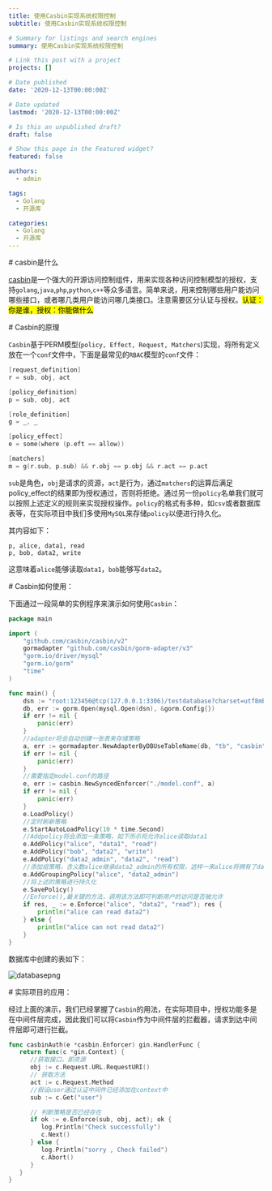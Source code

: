 ```yaml
---
title: 使用Casbin实现系统权限控制
subtitle: 使用Casbin实现系统权限控制

# Summary for listings and search engines
summary: 使用Casbin实现系统权限控制

# Link this post with a project
projects: []

# Date published
date: '2020-12-13T00:00:00Z'

# Date updated
lastmod: '2020-12-13T00:00:00Z'

# Is this an unpublished draft?
draft: false

# Show this page in the Featured widget?
featured: false

authors:
  - admin

tags:
  - Golang
  - 开源库

categories:
  - Golang
  - 开源库
---
```


# casbin是什么

[casbin](https://github.com/casbin/casbin)是一个强大的开源访问控制组件，用来实现各种访问控制模型的授权，支持```golang```,```java```,```php```,```python```,```c++```等众多语言。简单来说，用来控制哪些用户能访问哪些接口，或者哪几类用户能访问哪几类接口。注意需要区分认证与授权。<mark>认证：你是谁，授权：你能做什么</mark>

# Casbin的原理

`Casbin`基于PERM模型(`policy, Effect, Request, Matchers`)实现，将所有定义放在一个`conf`文件中，下面是最常见的`RBAC`模型的`conf`文件：

```go
[request_definition] 
r = sub, obj, act

[policy_definition]
p = sub, obj, act

[role_definition]
g = _, _

[policy_effect]
e = some(where (p.eft == allow))

[matchers]
m = g(r.sub, p.sub) && r.obj == p.obj && r.act == p.act
```

`sub`是角色，`obj`是请求的资源，`act`是行为，通过`matchers`的运算后满足policy_effect的结果即为授权通过，否则将拒绝。通过另一份`policy`名单我们就可以按照上述定义的规则来实现授权操作。`policy`的格式有多种，如`csv`或者数据库表等，在实际项目中我们多使用`MySQL`来存储`policy`以便进行持久化。

其内容如下：

```csv
p, alice, data1, read
p, bob, data2, write
```

这意味着`alice`能够读取`data1`，`bob`能够写`data2`。

# Casbin如何使用：

下面通过一段简单的实例程序来演示如何使用`Casbin`：

```go
package main

import (
	"github.com/casbin/casbin/v2"
	gormadapter "github.com/casbin/gorm-adapter/v3"
	"gorm.io/driver/mysql"
	"gorm.io/gorm"
	"time"
)

func main() {
	dsn := "root:123456@tcp(127.0.0.1:3306)/testdatabase?charset=utf8mb4&parseTime=True&loc=Local"
	db, err := gorm.Open(mysql.Open(dsn), &gorm.Config{})
	if err != nil {
		panic(err)
	}
	//adapter将会自动创建一张表来存储策略
	a, err := gormadapter.NewAdapterByDBUseTableName(db, "tb", "casbin")
	if err != nil {
		panic(err)
	}
	//需要指定model.conf的路径
	e, err := casbin.NewSyncedEnforcer("./model.conf", a)
	if err != nil {
		panic(err)
	}
	e.LoadPolicy()
	//定时刷新策略
	e.StartAutoLoadPolicy(10 * time.Second)
    //Addpolicy将会添加一条策略，如下所示将允许alice读取data1
	e.AddPolicy("alice", "data1", "read")
	e.AddPolicy("bob", "data2", "write")
	e.AddPolicy("data2_admin", "data2", "read")
    //添加组策略，含义数alice继承data2_admin的所有权限，这样一来alice将拥有了data2的read权限
	e.AddGroupingPolicy("alice", "data2_admin")
    //将上述的策略进行持久化
	e.SavePolicy()
    //Enforce(),最关键的方法，调用该方法即可判断用户的访问是否被允许
	if res, _ := e.Enforce("alice", "data2", "read"); res {
		println("alice can read data2")
	} else {
		println("alice can not read data2")
	}
}
```

数据库中创建的表如下：

![databasepng](file:///Users/vito.li/Documents/pictures/database.png?msec=1670836358693)

# 实际项目的应用：

经过上面的演示，我们已经掌握了`Casbin`的用法，在实际项目中，授权功能多是在中间件层完成，因此我们可以将`Casbin`作为中间件层的拦截器，请求到达中间件层即可进行拦截。

```go
func casbinAuth(e *casbin.Enforcer) gin.HandlerFunc {
   return func(c *gin.Context) {
      //获取接口，即资源
      obj := c.Request.URL.RequestURI()
      // 获取方法
      act := c.Request.Method
      //假设user通过认证中间件已经添加在context中
      sub := c.Get("user")

      // 判断策略是否已经存在
      if ok := e.Enforce(sub, obj, act); ok {
         log.Println("Check successfully")
         c.Next()
      } else {
         log.Println("sorry , Check failed")
         c.Abort()
      }
   }
}
```